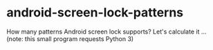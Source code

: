 android-screen-lock-patterns
============================

How many patterns Android screen lock supports?  Let&#39;s calculate it ... 
(note: this small program requests Python 3)